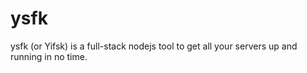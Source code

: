 # ysfk
ysfk (or Yifsk) is a full-stack nodejs tool to get all your servers up and running in no time.
